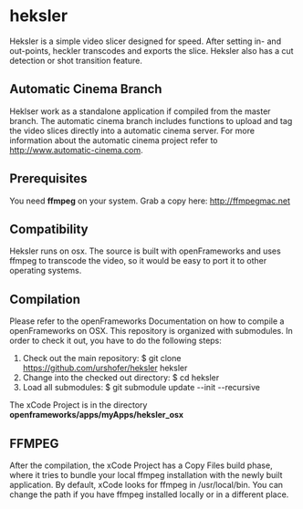 # heksler

Heksler is a simple video slicer designed for speed. After setting in- and out-points, heckler transcodes and exports the slice. Heksler also has a cut detection or shot transition feature.

Automatic Cinema Branch
-----------------------

Heklser work as a standalone application if compiled from the master branch. The automatic cinema branch includes functions to upload and tag the video slices directly into a automatic cinema server. For more information about the automatic cinema project refer to http://www.automatic-cinema.com.

Prerequisites
-------------

You need __ffmpeg__ on your system. Grab a copy here: http://ffmpegmac.net

Compatibility
-------------

Heksler runs on osx. The source is built with openFrameworks and uses ffmpeg to transcode the video, so it would be easy to port it to other operating systems.

Compilation
-----------

Please refer to the openFrameworks Documentation on how to compile a openFrameworks on OSX.
This repository is organized with submodules. In order to check it out, you have to do the following steps:

1. Check out the main repository:
    $ git clone https://github.com/urshofer/heksler heksler
2. Change into the checked out directory:
    $ cd heksler
3. Load all submodules:
    $ git submodule update --init --recursive

The xCode Project is in the directory __openframeworks/apps/myApps/heksler_osx__

FFMPEG
------

After the compilation, the xCode Project has a Copy Files build phase, where it tries to bundle your local ffmpeg installation with the newly built application. By default, xCode looks for ffmpeg in /usr/local/bin. You can change the path if you have ffmpeg installed locally or in a different place.
